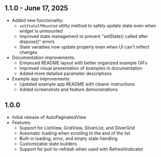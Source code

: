 ## 1.1.0 - June 17, 2025

* Added new functionality:
  * `setStateIfMounted` utility method to safely update state even when widget is unmounted
  * Improved state management to prevent "setState() called after dispose()" errors
  * State variables now update properly even when UI can't reflect changes
* Documentation improvements:
  * Enhanced README layout with better organized example GIFs
  * Improved visual presentation of examples in documentation
  * Added more detailed parameter descriptions
* Example app improvements:
  * Updated example app README with clearer instructions
  * Added screenshots and feature demonstrations

## 1.0.0

* Initial release of AutoPaginatedView
* Features:
  * Support for ListView, GridView, SliverList, and SliverGrid
  * Automatic loading when scrolling to the end of the list
  * Built-in loading, error, and empty state handling
  * Customizable state builders
  * Support for pull-to-refresh when used with RefreshIndicator
